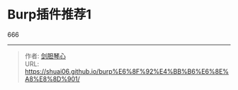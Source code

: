 # Burp插件推荐1


<!--more-->

666


---

> 作者: [剑胆琴心](http://shuai06.github.io)  
> URL: https://shuai06.github.io/burp%E6%8F%92%E4%BB%B6%E6%8E%A8%E8%8D%901/  

